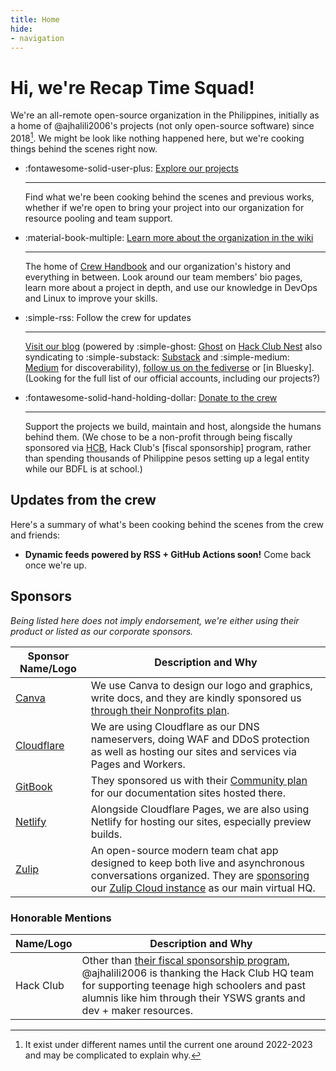 ```yaml
---
title: Home
hide:
- navigation
---
```


# Hi, we're Recap Time Squad!

We're an all-remote open-source organization in the Philippines, initially as
a home of @ajhalili2006's projects (not only open-source software) since 2018[^1].
We might be look like nothing happened here, but we're cooking things behind the
scenes right now.

<div class="grid cards" markdown>

-   :fontawesome-solid-user-plus: [Explore our projects](https://wiki.recaptime.dev/projects)
    
    ---
    
    Find what we're been cooking behind the scenes and previous works, whether if we're open to bring your project into our organization for resource pooling and team
    support.

-   :material-book-multiple: [Learn more about the organization in the wiki](https://wiki.recaptime.dev)
    
    ---
    
    The home of [Crew Handbook](https://wiki.recaptime.dev/handbook) and our
    organization's history and everything in between. Look around our team members'
    bio pages, learn more about a project in depth, and use our knowledge in DevOps
    and Linux to improve your skills.

-   :simple-rss: Follow the crew for updates

    ---

    [Visit our blog](https://blog.recaptime.dev) (powered by :simple-ghost: [Ghost] on
    [Hack Club Nest] also syndicating to :simple-substack: [Substack] and :simple-medium:
    [Medium] for discoverability), [follow us on the fediverse] or [in Bluesky]. (Looking
    for the full list of our official accounts, including our projects?)

-   :fontawesome-solid-hand-holding-dollar: [Donate to the crew](./donate/index.md)

    ---

    Support the projects we build, maintain and host, alongside the humans behind them.
    (We chose to be a non-profit through being fiscally sponsored via [HCB], Hack Club's
    [fiscal sponsorship] program, rather than spending thousands of Philippine pesos setting
    up a legal entity while our BDFL is at school.)
</div>

## Updates from the crew

Here's a summary of what's been cooking behind the scenes
from the crew and friends:

* **Dynamic feeds powered by RSS + GitHub Actions soon!** Come back once we're up.

## Sponsors

_Being listed here does not imply endorsement, we're either using their product or listed as our corporate sponsors._

| Sponsor Name/Logo | Description and Why |
| --- | --- |
| [Canva] | We use Canva to design our logo and graphics, write docs, and they are kindly sponsored us [through their Nonprofits plan]. |
| [Cloudflare] | We are using Cloudflare as our DNS nameservers, doing WAF and DDoS protection as well as hosting our sites and services via Pages and Workers. |
| [GitBook] | They sponsored us with their [Community plan] for our documentation sites hosted there. |
| [Netlify] | Alongside Cloudflare Pages, we are also using Netlify for hosting our sites, especially preview builds. |
| [Zulip] | An open-source modern team chat app designed to keep both live and asynchronous conversations organized. They are [sponsoring](https://zulip.com/for/open-source/) our [Zulip Cloud instance] as our main virtual HQ. |

[Canva]: https://canva.com
[through their Nonprofits plan]: https://www.canva.com/canva-for-nonprofits/
[GitBook]: https://gitbook.io
[Cloudflare]: https://cloudflare.com
[Zulip]: https://zulip.com
[Zulip Cloud instance]: https://recaptime-dev.zulipchat.com
[Community plan]: https://docs.gitbook.com/help-center/account-management/subscriptions/how-can-i-apply-for-a-community-plan
[Netlify]: https://netlify.com

### Honorable Mentions

| Name/Logo | Description and Why |
| --- | --- |
| Hack Club | Other than [their fiscal sponsorship program][HCB], @ajhalili2006 is thanking the Hack Club HQ team for supporting teenage high schoolers and past alumnis like him through their YSWS grants and dev + maker resources. |

[follow us on the fediverse]: https://mastodon.xyz/@RecapTimeSquad
[Ghost]: https://ghost.org
[Hack Club Nest]: https://hackclub.app
[Substack]: https://recaptimesquad.substack.com
[Medium]: https://medium.com/recaptime-dev
[HCB]: https://hackclub.com/fiscal-sponsorship
[fiscal sponsroship]: https://en.wikipedia.org/wiki/Fiscal_sponsorship
[^1]: It exist under different names until the current one around 2022-2023 and may be complicated to explain why.
